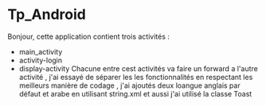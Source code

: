 # Tp_Android
Bonjour, cette application contient trois activités : 
- main_activity
- activity-login
- display-activity
Chacune entre cest activités va faire un forward a l'autre activité , j'ai essayé de séparer les les fonctionnalités en respectant les meilleurs manière de codage , 
j'ai ajoutés deux loangue anglais par défaut et arabe en utilisant string.xml et aussi j'ai utilisé la classe Toast
